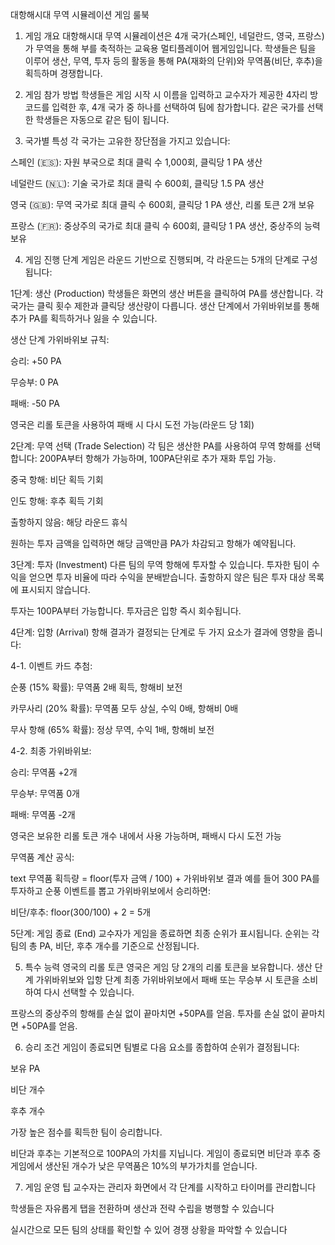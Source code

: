 대항해시대 무역 시뮬레이션 게임 룰북

1. 게임 개요
대항해시대 무역 시뮬레이션은 4개 국가(스페인, 네덜란드, 영국, 프랑스)가 무역을 통해 부를 축적하는 교육용 멀티플레이어 웹게임입니다. 학생들은 팀을 이루어 생산, 무역, 투자 등의 활동을 통해 PA(재화의 단위)와 무역품(비단, 후추)을 획득하며 경쟁합니다.​

2. 게임 참가 방법
학생들은 게임 시작 시 이름을 입력하고 교수자가 제공한 4자리 방 코드를 입력한 후, 4개 국가 중 하나를 선택하여 팀에 참가합니다. 같은 국가를 선택한 학생들은 자동으로 같은 팀이 됩니다.​

3. 국가별 특성
각 국가는 고유한 장단점을 가지고 있습니다:​

스페인 (🇪🇸): 자원 부국으로 최대 클릭 수 1,000회, 클릭당 1 PA 생산​

네덜란드 (🇳🇱): 기술 국가로 최대 클릭 수 600회, 클릭당 1.5 PA 생산​

영국 (🇬🇧): 무역 국가로 최대 클릭 수 600회, 클릭당 1 PA 생산, 리롤 토큰 2개 보유​

프랑스 (🇫🇷): 중상주의 국가로 최대 클릭 수 600회, 클릭당 1 PA 생산, 중상주의 능력 보유

4. 게임 진행 단계
게임은 라운드 기반으로 진행되며, 각 라운드는 5개의 단계로 구성됩니다:​

1단계: 생산 (Production)
학생들은 화면의 생산 버튼을 클릭하여 PA를 생산합니다. 각 국가는 클릭 횟수 제한과 클릭당 생산량이 다릅니다. 생산 단계에서 가위바위보를 통해 추가 PA를 획득하거나 잃을 수 있습니다.​

생산 단계 가위바위보 규칙:

승리: +50 PA​

무승부: 0 PA​

패배: -50 PA​

영국은 리롤 토큰을 사용하여 패배 시 다시 도전 가능​(라운드 당 1회)

2단계: 무역 선택 (Trade Selection)
각 팀은 생산한 PA를 사용하여 무역 항해를 선택합니다:​ 200PA부터 항해가 가능하며, 100PA단위로 추가 재화 투입 가능.

중국 항해: 비단 획득 기회​

인도 항해: 후추 획득 기회​

출항하지 않음: 해당 라운드 휴식​

원하는 투자 금액을 입력하면 해당 금액만큼 PA가 차감되고 항해가 예약됩니다.​

3단계: 투자 (Investment)
다른 팀의 무역 항해에 투자할 수 있습니다. 투자한 팀이 수익을 얻으면 투자 비율에 따라 수익을 분배받습니다. 출항하지 않은 팀은 투자 대상 목록에 표시되지 않습니다.​

투자는 100PA부터 가능합니다. 투자금은 입항 즉시 회수됩니다.

4단계: 입항 (Arrival)
항해 결과가 결정되는 단계로 두 가지 요소가 결과에 영향을 줍니다:​

4-1. 이벤트 카드 추첨:​

순풍 (15% 확률): 무역품 2배 획득​, 항해비 보전

카무사리 (20% 확률): 무역품 모두 상실, 수익 0배, 항해비 0배

무사 항해 (65% 확률): 정상 무역, 수익 1배​, 항해비 보전

4-2. 최종 가위바위보:​

승리: 무역품 +2개​

무승부: 무역품 0개​

패배: 무역품 -2개​

영국은 보유한 리롤 토큰 개수 내에서 사용 가능하며, 패배시 다시 도전 가능​

무역품 계산 공식:​

text
무역품 획득량 = floor(투자 금액 / 100) + 가위바위보 결과
예를 들어 300 PA를 투자하고 순풍 이벤트를 뽑고 가위바위보에서 승리하면:

비단/후추: floor(300/100) + 2 = 5개​

5단계: 게임 종료 (End)
교수자가 게임을 종료하면 최종 순위가 표시됩니다. 순위는 각 팀의 총 PA, 비단, 후추 개수를 기준으로 산정됩니다.​

5. 특수 능력
영국의 리롤 토큰
영국은 게임 당 2개의 리롤 토큰을 보유합니다. 생산 단계 가위바위보와 입항 단계 최종 가위바위보에서 패배 또는 무승부 시 토큰을 소비하여 다시 선택할 수 있습니다.​

프랑스의 중상주의
항해를 손실 없이 끝마치면 +50PA를 얻음.
투자를 손실 없이 끝마치면 +50PA를 얻음.

6. 승리 조건
게임이 종료되면 팀별로 다음 요소를 종합하여 순위가 결정됩니다:​

보유 PA

비단 개수​

후추 개수​

가장 높은 점수를 획득한 팀이 승리합니다.​

비단과 후추는 기본적으로 100PA의 가치를 지닙니다.
게임이 종료되면 비단과 후추 중 게임에서 생산된 개수가 낮은 무역품은 10%의 부가가치를 얻습니다.

7. 게임 운영 팁
교수자는 관리자 화면에서 각 단계를 시작하고 타이머를 관리합니다​

학생들은 자유롭게 탭을 전환하며 생산과 전략 수립을 병행할 수 있습니다​

실시간으로 모든 팀의 상태를 확인할 수 있어 경쟁 상황을 파악할 수 있습니다​